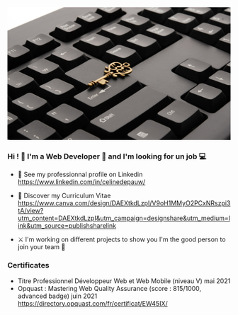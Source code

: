 <img width="800" height="300" src="https://github.com/celinedepauw/celinedepauw/blob/main/img/picture_cover.jpg" alt="fond">

### Hi ! :rainbow: I'm a Web Developer 	:woman: and I'm looking for un job 	:computer:
- 	:briefcase: See my professionnal profile on Linkedin
https://www.linkedin.com/in/celinedepauw/

- :memo: Discover my Curriculum Vitae
https://www.canva.com/design/DAEXtkdLzpI/V9oH1MMyO2PCxNRszpi3tA/view?utm_content=DAEXtkdLzpI&utm_campaign=designshare&utm_medium=link&utm_source=publishsharelink

- :crossed_swords: I'm working on different projects to show you I'm the good person to join your team 	:handshake: 


### Certificates
- Titre Professionnel Développeur Web et Web Mobile (niveau V) mai 2021
- Opquast : Mastering Web Quality Assurance (score : 815/1000, advanced badge) juin 2021
https://directory.opquast.com/fr/certificat/EW45IX/

